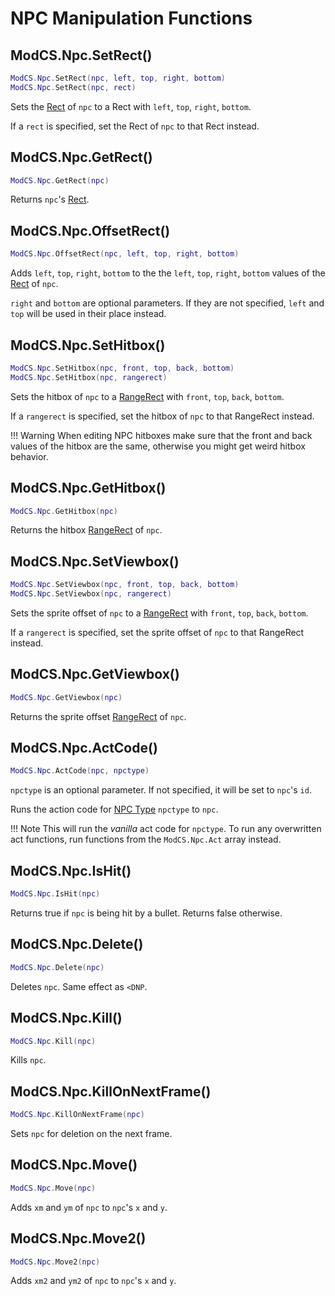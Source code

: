 # NPC Manipulation Functions

## ModCS.Npc.SetRect()

```lua
ModCS.Npc.SetRect(npc, left, top, right, bottom)
ModCS.Npc.SetRect(npc, rect)
```

Sets the [Rect](/api/drawing/rect/) of `npc` to a Rect with `left`, `top`, `right`, `bottom`.

If a `rect` is specified, set the Rect of `npc` to that Rect instead.

## ModCS.Npc.GetRect()

```lua
ModCS.Npc.GetRect(npc)
```

Returns `npc`'s [Rect](/api/drawing/rect/).

## ModCS.Npc.OffsetRect()

```lua
ModCS.Npc.OffsetRect(npc, left, top, right, bottom)
```

Adds `left`, `top`, `right`, `bottom` to the the `left`, `top`, `right`, `bottom` values of the [Rect](/api/drawing/rect/) of `npc`.

`right` and `bottom` are optional parameters. If they are not specified, `left` and `top` will be used in their place instead.

## ModCS.Npc.SetHitbox()

```lua
ModCS.Npc.SetHitbox(npc, front, top, back, bottom)
ModCS.Npc.SetHitbox(npc, rangerect)
```

Sets the hitbox of `npc` to a [RangeRect](/api/objects/range/) with `front`, `top`, `back`, `bottom`.

If a `rangerect` is specified, set the hitbox of `npc` to that RangeRect instead.

!!! Warning
	When editing NPC hitboxes make sure that the front and back values of the hitbox are the same, otherwise you might get weird hitbox behavior.

## ModCS.Npc.GetHitbox()

```lua
ModCS.Npc.GetHitbox(npc)
```

Returns the hitbox [RangeRect](/api/objects/range/) of `npc`.

## ModCS.Npc.SetViewbox()

```lua
ModCS.Npc.SetViewbox(npc, front, top, back, bottom)
ModCS.Npc.SetViewbox(npc, rangerect)
```

Sets the sprite offset of `npc` to a [RangeRect](/api/objects/range/) with `front`, `top`, `back`, `bottom`.

If a `rangerect` is specified, set the sprite offset of `npc` to that RangeRect instead.

## ModCS.Npc.GetViewbox()

```lua
ModCS.Npc.GetViewbox(npc)
```

Returns the sprite offset [RangeRect](/api/objects/range/) of `npc`.

## ModCS.Npc.ActCode()

```lua
ModCS.Npc.ActCode(npc, npctype)
```

`npctype` is an optional parameter. If not specified, it will be set to `npc`'s `id`.

Runs the action code for [NPC Type](/api/objects/npc/id/) `npctype` to `npc`.

!!! Note
	This will run the *vanilla* act code for `npctype`. To run any overwritten act functions, run functions from the `ModCS.Npc.Act` array instead. 

## ModCS.Npc.IsHit()

```lua
ModCS.Npc.IsHit(npc)
```

Returns true if `npc` is being hit by a bullet. Returns false otherwise.

## ModCS.Npc.Delete()

```lua
ModCS.Npc.Delete(npc)
```

Deletes `npc`. Same effect as `<DNP`.

## ModCS.Npc.Kill()

```lua
ModCS.Npc.Kill(npc)
```

Kills `npc`.

## ModCS.Npc.KillOnNextFrame()

```lua
ModCS.Npc.KillOnNextFrame(npc)
```

Sets `npc` for deletion on the next frame.

## ModCS.Npc.Move()

```lua
ModCS.Npc.Move(npc)
```

Adds `xm` and `ym` of `npc` to `npc`'s `x` and `y`. 

## ModCS.Npc.Move2()

```lua
ModCS.Npc.Move2(npc)
```

Adds `xm2` and `ym2` of `npc` to `npc`'s `x` and `y`. 